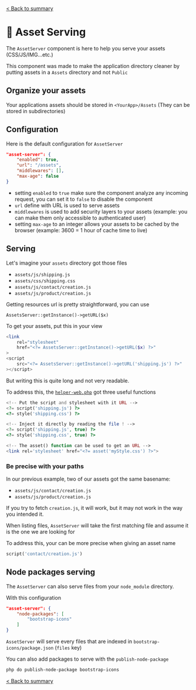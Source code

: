 [< Back to summary](../README.md)

# 🎨 Asset Serving

The `AssetServer` component is here to help you serve your assets (CSS/JS/IMG...etc.)

This component was made to make the application directory cleaner by putting assets in a `Assets` directory and not `Public`

## Organize your assets

Your applications assets should be stored in `<YourApp>/Assets` (They can be stored in subdirectories)

## Configuration

Here is the default configuration for `AssetServer`

```json
"asset-server": {
    "enabled": true,
    "url": "/assets",
    "middlewares": [],
    "max-age": false
}
```

- setting `enabled` to `true` make sure the component analyze any incoming request, you can set it to `false` to disable the component
- `url` define with URL is used to serve assets
- `middlewares` is used to add security layers to your assets (example: you can make them only accessible to authenticated user)
- setting `max-age` to an integer allows your assets to be cached by the browser (example: 3600 = 1 hour of cache time to live)

## Serving

Let's imagine your `assets` directory got those files

- `assets/js/shipping.js`
- `assets/css/shipping.css`
- `assets/js/contact/creation.js`
- `assets/js/product/creation.js`

Getting resources url is pretty straightforward, you can use

```AssetsServer::getInstance()->getURL($x)```

To get your assets, put this in your view
```php
<link
    rel="stylesheet"
    href="<?= AssetsServer::getInstance()->getURL($x) ?>"
>
<script
    src="<?= AssetsServer::getInstance()->getURL('shipping.js') ?>"
></script>
```
But writing this is quite long and not very readable.

To address this, the [`helper-web.php`](../../src/Helpers/helpers-web.php) got three useful functions

```php
<!-- Put the script and stylesheet with it URL -->
<?= script('shipping.js') ?>
<?= style('shipping.css') ?>

<!-- Inject it directly by reading the file ! -->
<?= script('shipping.js', true) ?>
<?= style('shipping.css', true) ?>

<!-- The asset() function can be used to get an URL -->
<link rel='stylesheet' href="<?= asset('myStyle.css') ?>">

```

### Be precise with your paths

In our previous example, two of our assets got the same basename:
- `assets/js/contact/creation.js`
- `assets/js/product/creation.js`

If you try to fetch `creation.js`, it will work, but it may not work in the
way you intended it.

When listing files, `AssetServer` will take the first matching file and assume it
is the one we are looking for

To address this, your can be more precise when giving an asset name

```php
script('contact/creation.js')
```


## Node packages serving

The `AssetServer` can also serve files from your `node_module` directory.

With this configuration
```json
"asset-server": {
    "node-packages": [
        "bootstrap-icons"
    ]
}
```

`AssetServer` will serve every files that are indexed in `bootstrap-icons/package.json` (`files` key)

You can also add packages to serve with the `publish-node-package`

```bash
php do publish-node-package bootstrap-icons
```

[< Back to summary](../README.md)